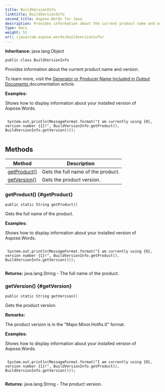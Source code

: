 ```yaml
---
title: BuildVersionInfo
linktitle: BuildVersionInfo
second_title: Aspose.Words for Java
description: Provides information about the current product name and version in Java.
type: docs
weight: 51
url: /java/com.aspose.words/buildversioninfo/
---
```


**Inheritance:**
java.lang.Object
```
public class BuildVersionInfo
```

Provides information about the current product name and version.

To learn more, visit the [ Generator or Producer Name Included in Output Documents ][Generator or Producer Name Included in Output Documents] documentation article.

 **Examples:** 

Shows how to display information about your installed version of Aspose.Words.

```

 System.out.println(MessageFormat.format("I am currently using {0}, version number {1}!", BuildVersionInfo.getProduct(), BuildVersionInfo.getVersion()));
 
```


[Generator or Producer Name Included in Output Documents]: https://docs.aspose.com/words/java/generator-or-producer-name-included-in-output-documents/
## Methods

| Method | Description |
| --- | --- |
| [getProduct()](#getProduct) | Gets the full name of the product. |
| [getVersion()](#getVersion) | Gets the product version. |
### getProduct() {#getProduct}
```
public static String getProduct()
```


Gets the full name of the product.

 **Examples:** 

Shows how to display information about your installed version of Aspose.Words.

```

 System.out.println(MessageFormat.format("I am currently using {0}, version number {1}!", BuildVersionInfo.getProduct(), BuildVersionInfo.getVersion()));
 
```

**Returns:**
java.lang.String - The full name of the product.
### getVersion() {#getVersion}
```
public static String getVersion()
```


Gets the product version.

 **Remarks:** 

The product version is in the "Major.Minor.Hotfix.0" format.

 **Examples:** 

Shows how to display information about your installed version of Aspose.Words.

```

 System.out.println(MessageFormat.format("I am currently using {0}, version number {1}!", BuildVersionInfo.getProduct(), BuildVersionInfo.getVersion()));
 
```

**Returns:**
java.lang.String - The product version.
